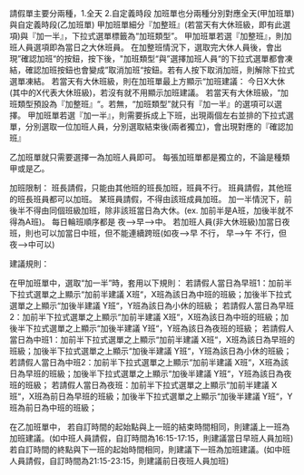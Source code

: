 請假單主要分兩種，1.全天 2.自定義時段
加班單也分兩種分別對應全天(甲加班單)與自定義時段(乙加班單)
甲加班單細分『加整班』(若當天有大休班級，即有此選項)與『加一半』，下拉式選單標籤為“加班類型”。
甲加班單若選『加整班』，則加班人員選項即為當日之大休班員。
在加整班情況下，選取完大休人員後，會出現”確認加班“的按鈕，按下後，"加班類型“與”選擇加班人員“的下拉式選單都會凍結，確認加班按鈕也會變成”取消加班“按鈕。若有人按下取消加班，則解除下拉式選單凍結。
若當天有大休班級，則在加班單最上方顯示“加班建議： 今日X大休 (其中的X代表大休班級)，若沒有就不用顯示加班建議。
若當天有大休班級，“加班類型預設為『加整班』“。若無，“加班類型”就只有『加一半』的選項可以選擇。
甲加班單若選『加一半』，則需要拆成上下班，出現兩個左右並排的下拉式選單，分別選取一位加班人員，分別選取結束後(兩者獨立)，會出現對應的『確認加班』




乙加班單就只需要選擇一為加班人員即可。
每張加班單都是獨立的，不論是種類甲或是乙。



加班限制：
班長請假，只能由其他班的班長加班，班員不行。
班員請假，其他班的班長班員都可以加班。
某班員請假，不得由該班成員加班。
加一半情況下，前後半不得由同個班級加班，除非該班當日為大休。(ex. 加前半是A班，加後半就不得為A班)。
每日輪班順序都是 夜-->早-->中。 若加班人員(非大休班級)加當日夜班，則也可以加當日中班，但不能連續跨班(如夜-->早 不行， 早-->午 不行，但夜-->中可以)



建議規則：

在甲加班單中，選取“加一半”時，套用以下規則：
若請假人當日為早班1：加前半下拉式選單之上顯示“加前半建議 X班“，X班為該日為中班的班級；加後半下拉式選單之上顯示“加後半建議 Y班“，Y班為該日為小休的班級；
若請假人當日為早班2：加前半下拉式選單之上顯示“加前半建議 X班“，X班為該日為中班的班級；加後半下拉式選單之上顯示“加後半建議 Y班“，Y班為該日為夜班的班級；
若請假人當日為中班1：加前半下拉式選單之上顯示“加前半建議 X班“，X班為該日為早班的班級；加後半下拉式選單之上顯示“加後半建議 Y班“，Y班為該日為小休的班級；
若請假人當日為中班2：加前半下拉式選單之上顯示“加前半建議 X班“，X班為該日為早班的班級；加後半下拉式選單之上顯示“加後半建議 Y班“，Y班為該日為夜班的班級；
若請假人當日為夜班：加前半下拉式選單之上顯示“加前半建議 X班“，X班為前日為早班的班級；加後半下拉式選單之上顯示“加後半建議 Y班“，Y班為前日為中班的班級；



在乙加班單中，
若自訂時間的起始點與上一班的結束時間相同，則建議上一班為加班建議。(如中班人員請假，自訂時間為16:15-17:15，則建議當日早班人員加班)
若自訂時間的終點與下一班的起始時間相同，則建議下一班為加班建議。(如中班人員請假，自訂時間為21:15-23:15，則建議前日夜班人員加班)

